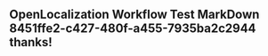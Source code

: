 <properties
ms.topic="hero-topic1"
ms.test1="hero-topic"
ms.test2="test"/>

## OpenLocalization Workflow Test MarkDown 8451ffe2-c427-480f-a455-7935ba2c2944 thanks!
